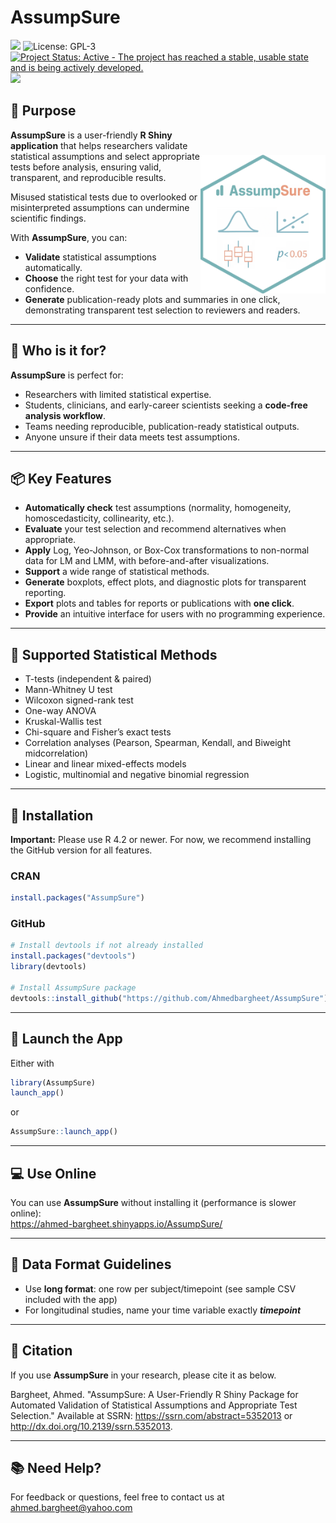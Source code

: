 # AssumpSure

[![](https://www.r-pkg.org/badges/version/AssumpSure?color=orange)](https://cran.r-project.org/package=AssumpSure) ![License: GPL-3](https://img.shields.io/badge/license-GPL--3-blue.svg) [![Project Status: Active - The project has reached a stable, usable state and is being actively developed.](https://www.repostatus.org/badges/latest/active.svg)](https://www.repostatus.org/#active) [![](https://cranlogs.r-pkg.org/badges/AssumpSure)](https://cran.r-project.org/package=AssumpSure)


## 🎯 Purpose
<img align="right" src="inst/app/www/logo.png" width="200" style="margin-top:40px;">

**AssumpSure** is a user-friendly **R Shiny application** that helps researchers validate statistical assumptions and select appropriate tests before analysis, ensuring valid, transparent, and reproducible results.

Misused statistical tests due to overlooked or misinterpreted assumptions can undermine scientific findings. 

With **AssumpSure**, you can:

- **Validate** statistical assumptions automatically.
- **Choose** the right test for your data with confidence.
- **Generate** publication-ready plots and summaries in one click, demonstrating transparent test selection to reviewers and readers.

---

## 👥 Who is it for?

**AssumpSure** is perfect for:

- Researchers with limited statistical expertise.
- Students, clinicians, and early-career scientists seeking a **code-free analysis workflow**.
- Teams needing reproducible, publication-ready statistical outputs.
- Anyone unsure if their data meets test assumptions.

---

## 📦 Key Features

- **Automatically check** test assumptions (normality, homogeneity, homoscedasticity, collinearity, etc.).
- **Evaluate** your test selection and recommend alternatives when appropriate.
- **Apply** Log, Yeo-Johnson, or Box-Cox transformations to non-normal data for LM and LMM, with before-and-after visualizations.
- **Support** a wide range of statistical methods.
- **Generate** boxplots, effect plots, and diagnostic plots for transparent reporting.
- **Export** plots and tables for reports or publications with **one click**.
- **Provide** an intuitive interface for users with no programming experience.

---

## 🧪 Supported Statistical Methods

- T-tests (independent & paired)
- Mann-Whitney U test
- Wilcoxon signed-rank test
- One-way ANOVA
- Kruskal-Wallis test
- Chi-square and Fisher’s exact tests
- Correlation analyses (Pearson, Spearman, Kendall, and Biweight midcorrelation)
- Linear and linear mixed-effects models
- Logistic, multinomial and negative binomial regression

---

## 📁 Installation
**Important:** Please use R 4.2 or newer. For now, we recommend installing the GitHub version for all features.

### CRAN
```r
install.packages("AssumpSure")
```

### GitHub
```r
# Install devtools if not already installed
install.packages("devtools")
library(devtools)

# Install AssumpSure package
devtools::install_github("https://github.com/Ahmedbargheet/AssumpSure")
```

---

## 🚀 Launch the App

Either with
```r
library(AssumpSure)
launch_app()
```
or 

```r
AssumpSure::launch_app()
```

---

## 💻 Use Online

You can use **AssumpSure** without installing it (performance is slower online):  
https://ahmed-bargheet.shinyapps.io/AssumpSure/

---

## 📂 Data Format Guidelines

- Use **long format**: one row per subject/timepoint (see sample CSV included with the app)
- For longitudinal studies, name your time variable exactly ***timepoint***

---

## 📖 Citation
If you use **AssumpSure** in your research, please cite it as below.

Bargheet, Ahmed. "AssumpSure: A User-Friendly R Shiny Package for Automated Validation of Statistical Assumptions and Appropriate Test Selection." Available at SSRN: https://ssrn.com/abstract=5352013 or http://dx.doi.org/10.2139/ssrn.5352013.

---

## 📚 Need Help?

For feedback or questions, feel free to contact us at ahmed.bargheet@yahoo.com
